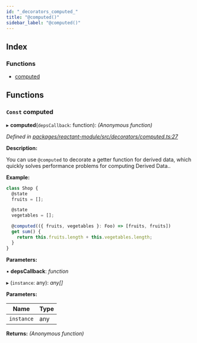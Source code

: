```yaml
---
id: "_decorators_computed_"
title: "@computed()"
sidebar_label: "@computed()"
---
```


## Index

### Functions

* [computed](_decorators_computed_.md#const-computed)

## Functions

### `Const` computed

▸ **computed**(`depsCallback`: function): *(Anonymous function)*

*Defined in [packages/reactant-module/src/decorators/computed.ts:27](https://github.com/unadlib/reactant/blob/9b7ec31/packages/reactant-module/src/decorators/computed.ts#L27)*

**Description:**

You can use `@computed` to decorate a getter function for derived data,
which quickly solves performance problems for computing Derived Data..

**Example:**

```ts
class Shop {
  @state
  fruits = [];

  @state
  vegetables = [];

  @computed(({ fruits, vegetables }: Foo) => [fruits, fruits])
  get sum() {
    return this.fruits.length + this.vegetables.length;
  }
}
```

**Parameters:**

▪ **depsCallback**: *function*

▸ (`instance`: any): *any[]*

**Parameters:**

Name | Type |
------ | ------ |
`instance` | any |

**Returns:** *(Anonymous function)*
